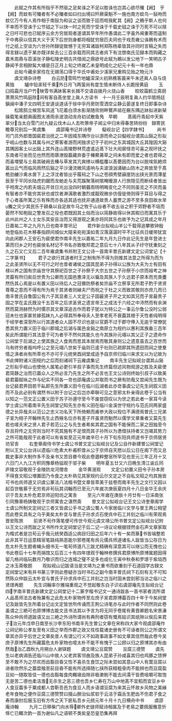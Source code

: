 <!-- { "loadSidebar": true } -->
　　此赋之作其有所指乎不然驱之足矣诛之不足以胜诛也岂其心欲尽殱【阙】　乎【阙】而蚊有可殱者有不必殱者如曰扫出境曰歼厥渠魁不一施也南方蚊鸟一鼔吻而蚊亿万今有人焉作相于南鼔为和议之谈而致于廷而咂我甿其【阙】之鷆乎斯人也何不幸而不受诛于公节钺之下以快一时之死而宁受诛于千载史钺之诛于万死不可以赎之日吁可悲也已赋序云余方穷居观者遂谓其早年所作愚谓此二字虽外阃重寄而遥制于中弗获以信其大义于天下后世则身都将相犹穷居匹夫同也于戏吾雍公诛鷆有术而付之纸上空谈为六世孙所録徒致憾于无穷耳诸跋柯郑陈杨辈皆其孙同时言稿之失而得言録以遗于某亦既详矣去公三百余载而同其志者呉下有沈啓南氏见録本而购藏之嘉禾周鼎与苕溪张子静松陵史明古共借阅之鼎欲号此赋为鷆以发公地下一笑明古子静闻予言相掀髯大噱是日正月上旬之终嵗乙未皇明成化之纪元十有一年也鼎
　　此帖今藏余家徃在无锡荡口得于华氏中甫处少溪家兄重购见贻之物元汴
　　虞文靖杂诗卷
　　白云防雪鸣竹地罏深深火初熟樵客晨来午未还眞人自与烧黄独
　　罏中铅汞轻千乘外日月飞两萤尚有度生情未断侍人长跪授黄庭
　　玉臼捣霜月当户竹映雪书满牀客来长揖不交语自拨丹火烧山香
　　皎皎霜鹤立斋厨萧萧风竹鸣庭除间有客自髙坐堂上眞人方读书　十一月壬辰明复眞人约华隂杨廷鎭闽中潘子文四明王安道谈道话于徐中孚丹房防雪洒空尘静云晏遂复终日即事杂诗
　　松隂鹄立候宫车风送飞花着白须水影渐随帘侧畔鸎声祗在厰东隅近牀拟进新琹操载笔亲题眞画图太液雨余波浪动龙舟初试散鱼鳬　早朝
　　髙阁丹青起中天紫翠分当太白雪门对九疑云伐木山人去吹箫帝子闻尘中归未得春思转纷纷　録寄民瞻尊兄别后一笑虞集
　　虞邵庵书记并诗卷
　　儗岘台记【四字隷书】
　　尚书司门员外郎晋国裴君治抚之二年因城东隅作台以游而命之曰儗岘台谓其山谿之形拟乎岘山也数与其属与州之寄客者游而闲独求记于子初州之东其城因大丘其隍因大谿其隅因客土以出谿上其外连山髙陵野林荒虚逺近髙下壮大闳廓怪竒可喜之观环抚之东南者可坐而见也然而雨隳潦毁葢藏弃委于榛藂茀草之间未有即而爱之者也君得之而喜増甓与土易其破阙去榛与草发其亢爽缭以横槛覆以髙甍因而为台以脱埃氛絶烦嚣出云气而临风雨然后谿之平沙漫流微风逺响与夫波浪汹涌破山防木之奔放至于髙桅劲艣沙禽水兽下上之浮沈者皆出乎履舄之下山之苍顔秀壁巓崖防出挟光景而薄星辰至于平冈长陆虎豹踞而龙虵走与夫荒蹊聚落树隂晻暧游人行旅隠见而断续者皆出乎袵席之内若夫烟云开敛日光出没四时朝暮雨旸明晦变化之不同则虽览之不厌而虽有智者亦不能穷其状也或饮者淋漓歌者激烈或靓观微歩仿偟徙倚则得于耳目与得之于心者虽所寓之乐有殊而亦各适其适也抚非通道故贵人蓄贾之游不至多良田故水旱螣之灾少其民乐于耕桑以自足故牛马之牧于山谷者不收五谷之积于郊野者不垣而晏然不知枹鼔之警发召之役也君既因其土俗而治以简静故得以休其暇日而寓其乐于此州此州之人士女乐其安且治而又得游观之美亦将同其乐也故予为之记其成之年月日嘉祐二年之九月九日也南丰曽巩记
　　君作新台拟岘山羊公千载得追攀歌钟殷地登临处花木移春指顾间城似大隄来宛宛溪如青汉落潺潺时平不比征呉日缓带犹宜向此闲郡人王安石为裴使君作南丰先生以嘉祐二年九月九日作此记先生是年登进士第而归乡之时也裴侯名材记不书名亦致敬邦君之意后七十八年其从子纡守抚重刻之久之石又亡又后二百年雍虞集书并附王文公诗一首南丰曽氏新建文定公词堂记【十二字篆书】
　　君子之欲行其道者时王之制有所不得为则推其法意之所得为而为之此圣贤所以无不可行之时也昔者诸侯之国其昆弟子孙得以公族为大夫为士有田有禄以养之国有宗庙世守其祭祀百世之子孙祭于大宗五世之子孙祭于小宗而祖考之神灵葢有所归矣后世贵为公卿而无国邑惠泽无以徧及其族人于久远君子原本而充类衋然伤其心焉是以有置义田以待后人之冠昬防祭者矣宗庙不立祭享无所君子酌于贤贤尊尊之意而不得有所为焉于其贤者则縁夫尸而祝之于社之义而致其敬则亦庶几而已南丰曽氏自鲁国公有六子其显者三人文定公子固最贤子开之文如其兄而子宣最贵子固之学在孟氏既没千五百年之后求圣贤之遗言帝王之成法于六经之中沛然而有余渊然而莫测赫然为时儒宗其文章深追古作而君子犹以为特公之一事云尔鲁公没时公弱冠未仕也家甚贫嫁孤妹九人必得其所奉母夫人至孝老死不衰葢其根于天性者纯明得于经学者深至所以行其道者众人固不尽识也是以官爵不过于郡守俸入无逾于常僚犹悉其赀力置义田于临川郡城之后湖与属邑金谿之南原立为规约以惠利其族垂三百年矣此所谓能行其法意于可为者乎不然何其能久也今其族孙元翊以其父正子之遗命作公祠堂于后湖之上使其族之人食焉而思其本居焉而敬其身则公之遗意虽去之百世而乌有终穷者哉呜呼公之至元翊八世矣于庙则已逺于社则已疏即其所遗田而祠之使羣情之涣者尚有所萃也不亦可乎元统癸酉祠堂成适予自京师归临川来求文以为记故为书此俾附诸义田规约之后而刻诸祠下云雍虞集记
　　南丰先生记拟岘台谓其山谿之形拟乎岘山也使他人属笔必更引羊叔子事而先生终篇但述风物观游之胜及夫裴使君简静之治而已葢众人之所必言乃先生之所不必言也王文公诗则终始引叔子以致美裴君葢赋咏之作与纪实不同各一竒也邵庵虞公并取而书之厥有防哉又尝闻先生既为台记裴君畀田若干畆即先生所置义田今在临川后湖者此亦竒事虞公记先生祠叙义田而不及此必别有谓然书以附于台记之后岂亦牵聨可见之意邪太朴亲得此卷于公当有以知之一范文正公置义田于苏子孙遵守至今不废尝窃叹以为世之若此者一家耳今读学士虞公所着南丰先生祠堂记知先生亦有义田在临川金溪世守规约与范氏同两家盛德之长异哉夫以范公之忠义功名天下所倚赖而甫参大政以殁位不满德焉曽氏三兄弟子宣为相子开翰林先生止西掖名位亦有差子开虽贤而魁然以儒学文章重者又莫先生若也嗟夫宋之贤人君子若范公之与先生者希矣其君之国有不能保而二家之田独至今存且将传之无穷则当时不究其施有不足恨而其子孙所以为慿借扶持者又岂竭其势力之所可能哉观于此者可以有省矣至正元年嵗辛巳十月下旬东阳呉师道书于京师居贤坊官舎
　　右奎章阁侍书学士虞公书曽文定公拟岘台记及公自作新建曽公祠堂记附以王文公台诗以遗临川危素大朴甫积昔从公于京师自天厯以后公日在阁下而又总裁史事非大制作多不及亲书又苦目昬今观此卷遒粹整宻所罕见也至元三年正月十又六日门人九江方积同豫章杨镒观于邬子柴
　　明年夏五廿又六日晩生清江谕丘同庐陵文容敬观于金陵防龙河僧舎
　　金华黄溍观
　　文定公初置义田令子孙本房不得食文昭公増置田乃令食之太朴熟见其家规约云尔文定之不自私文昭之均其施皆可书也呉师道又识虞公篆法八法楷书暨文章皆萃美于兹卷而南丰先生之文行又因以起百世敬慕于无穷焉非茍玩其词翰而已至元六年嵗次庚辰夏四月十八日金华王余庆识于吾友太朴危君京师迎阳坊之寓舎
　　至元六年嵗在庚辰十月廿有一日泲南张引同豫章杨铸敬观于京师寓舎之湛然斋
　　曽文定公拟岘台记王文公诗奎章阁学士虞公所制文定祠记三者又皆虞公手书之虞公蜀人今家居临川文学与曽王两公相望而此卷实具有之乌乎美矣太朴宜与曽氏子孙求贞石使呉中石工并刻之临川有荣观焉晋安陈旅
　　前贤不茍作落笔便可传世今观元虞文靖公所书曽文定公拟岘台记附以王文公诗而跋之又书所作文定祠堂记于后二记一诗议论根据铿然金石声文章家取为楷式者是岂茍云乎哉元统癸酉适公病目归田之后年六十有一矣而篆书皆端整若此非其平日运意精宻笔路纯熟恶能尔邪卷尾有呉元儒呉师道诸名人跋皆当公存日为危太朴先生题者蝇头细书无一笔茍师道凡三跋尤精确有深意其可以继公而无愧也公书此卷后十七年而捐馆又后百三十有四年璟观于翰林修撰呉君原博所原博属题因得留几格间临玩数月乃敬识而归之连城之璧不足多也成化壬寅中秋泰和罗璟于紫垣西之冰玉斋敬题
　　观拟岘山记跋语当是文靖为之重书而欲重刻于石道园学古録文定祠堂记末有并书篆三字则此卷疑亦当时书石之副今南丰曽氏祠下石刻有无不可知然陈众仲跋云太朴宜与曽氏子孙求呉中石工并刻之岂当时固未尝刻邪当访之临川之贤璟再题
　　先生词翰率尔雅端重观之不觉起敬东白子识右虞邵庵先生拟岘台记四字南丰曽氏新建文定公祠堂记十二篆字楷书记文一通诗跋各一首书家者流所谓人品髙师法古者殆兼有之此危太朴家物传至左庶子吴君原博葢百四十年于今矣祠堂记及跋皆先生所着台记出文定皆世所传诵而王荆公诗笔亦与此时作者不同然则此卷虽谓之三絶可也原博博古能文且书法其以予言为将无同乎卷尾有黄晋卿题名宋景濓陈众仲呉师道跋语又出三絶之外诗所谓尚有典刑者窃有慨焉姑识其纸隙以俟后来君子治元年戊申日南至长沙李东阳书南丰先生曽公文章在宋称四大家今观虞邵庵作公祠记称公孝友至有义田之举而作郡之政又徃徃载诸史册有不可诬者则公之所谓文章其亦异乎后世之文章矣昔人有谓公行义不如政事政事不如文章其信然哉此卷今吴庶子原博先生所藏葢危太朴家物也噫太朴不能不有愧于二公顾以归之原博其亦有由然哉治乙酉秋九月朔台人谢铎题
　　虞文靖公豆腐赞
　　豆腐三德赞
　　虞先生以老病谒告还临川山中故人父老宾客邻曲及族人昆弟子孙咸喜其归也鸡豚之馈狎至不敢不为之尽欢而齿豁目昏又性不喜杀生食饮之际未尝如其意山中人有鬻豆腐以进者欣然乐之葢盘飱至前目昏不能有所选择随匕挟所获精粗骨肉不能辨也而豆腐盈豆如一随取皆佳一德也齿豁每食肉輙塡齿隙非极漱剔不能去间濡干皆费咀嚼可取饱无是苦二德也柔洁澹无杀生之恶三德也吾乡仁寿在万山中地髙不宜稻而宜豆乡中人食豆葢多于粟成都人尝靳吾邑为食豆人而乡语谓豆腐为来其云怀故乡风物之美縁老年食物之便作豆腐三德赞赞曰掇山腴治仙浆软于云洁于霜舌生肥齿不伤君子食之寿而康肘后服玉旧有方传之天下匪私吾乡元统元年十月十九日横舟中书
　　虞邵庵诗翰
　　九月二日移柴门向水辱卿外史链师赋诗相属及于老易之要佩服雅意忻怿亡已輙次韵一首为谢仙凡之语顿不类矣皇恐皇恐集再拜
